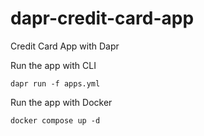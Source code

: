 # dapr-credit-card-app
Credit Card App with Dapr


Run the app with CLI

```
dapr run -f apps.yml
```

Run the app with Docker

```
docker compose up -d
```